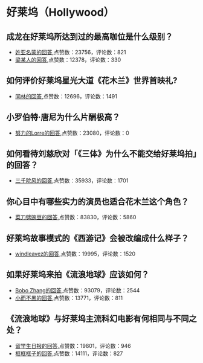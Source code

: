 #  好莱坞（Hollywood） 
## 成龙在好莱坞所达到过的最高咖位是什么级别？
- [姓亚名蒙的回答](https://www.zhihu.com/question/313549623/answer/1014154669),点赞数：23756，评论数：821
- [梁某人的回答](https://www.zhihu.com/question/313549623/answer/964415511),点赞数：12378，评论数：330
## 如何评价好莱坞星光大道《花木兰》世界首映礼?
- [同林的回答](https://www.zhihu.com/question/378240995/answer/1069329775),点赞数：12696，评论数：1491
## 小罗伯特·唐尼为什么片酬极高？
- [努力的Lorre的回答](https://www.zhihu.com/question/33500951/answer/483776725),点赞数：23080，评论数：0
## 如何看待刘慈欣对「《三体》为什么不能交给好莱坞拍」的回答？
- [三千院风的回答](https://www.zhihu.com/question/320654564/answer/661062837),点赞数：35933，评论数：1701
## 你心目中有哪些实力的演员也适合花木兰这个角色？
- [菜刀劈豌豆的回答](https://www.zhihu.com/question/263398393/answer/269329988),点赞数：83830，评论数：5860
## 好莱坞故事模式的《西游记》会被改编成什么样子？
- [windleavez的回答](https://www.zhihu.com/question/22538027/answer/47890582),点赞数：19995，评论数：1520
## 如果好莱坞来拍《流浪地球》应该如何？
- [Bobo Zhang的回答](https://www.zhihu.com/question/311394387/answer/592130887),点赞数：93079，评论数：2544
- [小而不黑的回答](https://www.zhihu.com/question/311394387/answer/591016385),点赞数：13771，评论数：811
## 《流浪地球》与好莱坞主流科幻电影有何相同与不同之处？
- [留学生日报的回答](https://www.zhihu.com/question/311132294/answer/590238572),点赞数：19801，评论数：946
- [框框框子的回答](https://www.zhihu.com/question/311132294/answer/590125112),点赞数：14111，评论数：827
